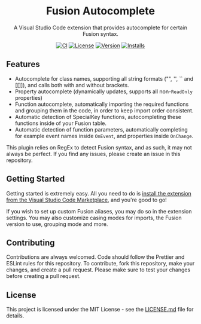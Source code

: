 <div align="center">

# Fusion Autocomplete

A Visual Studio Code extension that provides autocomplete for certain Fusion syntax.

[![CI](https://github.com/virtualbutfake/fusion-autocomplete/actions/workflows/ci.yaml/badge.svg)](https://github.com/virtualbutfake/create-roblox/actions)
[![License](https://img.shields.io/github/license/virtualbutfake/fusion-autocomplete)](https://github.com/VirtualButFake/fusion-autocomplete/blob/master/LICENSE.md)
[![Version](https://img.shields.io/visual-studio-marketplace/v/Virtual.fusionautocomplete)](https://marketplace.visualstudio.com/items?itemName=Virtual.fusionautocomplete)
[![Installs](https://img.shields.io/visual-studio-marketplace/d/Virtual.fusionautocomplete)](https://marketplace.visualstudio.com/items?itemName=Virtual.fusionautocomplete)


</div>

## Features

-   Autocomplete for class names, supporting all string formats ("", '', `` and \[[\]]), and calls both with and without brackets.
-   Property autocomplete (dynamically updates, supports all non-`ReadOnly` properties)
-   Function autocomplete, automatically importing the required functions and grouping them in the code, in order to keep import order consistent.
-   Automatic detection of SpecialKey functions, autocompleting these functions inside of your Fusion table.
-   Automatic detection of function parameters, automatically completing for example event names inside `OnEvent`, and properties inside `OnChange`.

This plugin relies on RegEx to detect Fusion syntax, and as such, it may not always be perfect. If you find any issues, please create an issue in this repository.

## Getting Started

Getting started is extremely easy. All you need to do is [install the extension from the Visual Studio Code Marketplace](https://marketplace.visualstudio.com/items?itemName=Virtual.fusionautocomplete), and you're good to go!

If you wish to set up custom Fusion aliases, you may do so in the extension settings.
You may also customize casing modes for imports, the Fusion version to use, grouping mode and more.

## Contributing

Contributions are always welcomed. Code should follow the Prettier and ESLint rules for this repository. To contribute, fork this repository, make your changes, and create a pull request. Please make sure to test your changes before creating a pull request.

## License

This project is licensed under the MIT License - see the [LICENSE.md](https://github.com/virtualbutfake/fusion-autocomplete/blob/master/LICENSE.md) file for details.